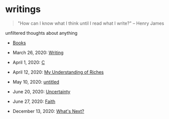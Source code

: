 # writings

> "How can I know what I think until I read what I write?" – Henry James 

unfiltered thoughts about anything

- [Books](https://github.com/bwdmonkey/writings/blob/master/books.md)

- March 26, 2020: [Writing](https://github.com/bwdmonkey/writings/blob/master/20200326%20writing.md)
- April 1, 2020: [C](https://github.com/bwdmonkey/writings/blob/master/20200401%20C.md)
- April 12, 2020: [My Understanding of Riches](https://github.com/bwdmonkey/writings/blob/master/20200412%20my%20understanding%20of%20riches.md)
- May 10, 2020: [untitled](https://github.com/bwdmonkey/writings/blob/master/20200510.md)
- June 20, 2020: [Uncertainty](https://github.com/bwdmonkey/writings/blob/master/20200620%20uncertainty.md)
- June 27, 2020: [Faith](https://github.com/bwdmonkey/writings/blob/master/20200627%20faith.md)
- December 13, 2020: [What's Next?](https://github.com/bwdmonkey/writings/blob/master/20201213%20what's%20next%3F.md)

